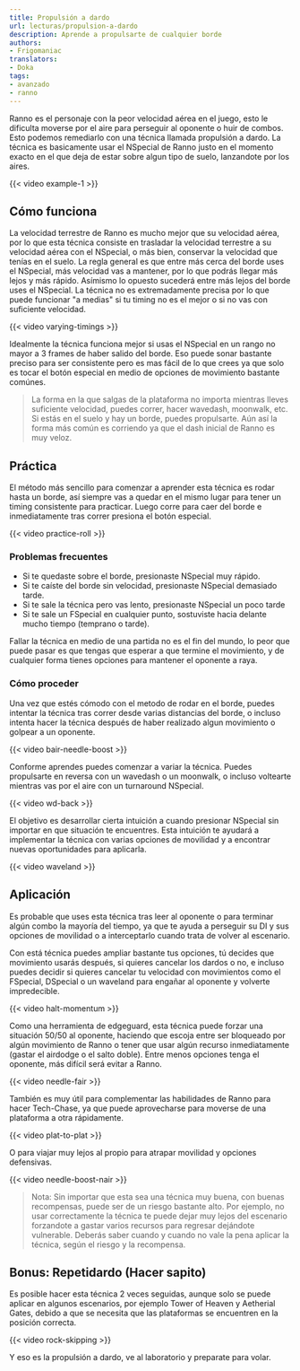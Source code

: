 ```yaml
---
title: Propulsión a dardo
url: lecturas/propulsion-a-dardo
description: Aprende a propulsarte de cualquier borde
authors:
- Frigomaniac
translators:
- Doka
tags:
- avanzado
- ranno
---
```


Ranno es el personaje con la peor velocidad aérea en el juego, esto le dificulta moverse por el aire para perseguir al oponente o huir de combos. Esto podemos remediarlo con una técnica llamada propulsión a dardo. La técnica es basicamente usar el NSpecial de Ranno justo en el momento exacto en el que deja de estar sobre algun tipo de suelo, lanzandote por los aires.

{{< video example-1 >}}

## Cómo funciona

La velocidad terrestre de Ranno es mucho mejor que su velocidad aérea, por lo que esta técnica consiste en trasladar la velocidad terrestre a su velocidad aérea con el NSpecial, o más bien, conservar la velocidad que tenías en el suelo. La regla general es que entre más cerca del borde uses el NSpecial, más velocidad vas a mantener, por lo que podrás llegar más lejos y más rápido. Asímismo lo opuesto sucederá entre más lejos del borde uses el NSpecial. La técnica no es extremadamente precisa por lo que puede funcionar "a medias" si tu timing no es el mejor o si no vas con suficiente velocidad.

{{< video varying-timings >}}

Idealmente la técnica funciona mejor si usas el NSpecial en un rango no mayor a 3 frames de haber salido del borde. Eso puede sonar bastante preciso para ser consistente pero es mas fácil de lo que crees ya que solo es tocar el botón especial en medio de opciones de movimiento bastante comúnes.
 
> La forma en la que salgas de la plataforma no importa mientras lleves suficiente velocidad, puedes correr, hacer wavedash, moonwalk, etc. Si estás en el suelo y hay un borde, puedes propulsarte. Aún así la forma más común es corriendo ya que el dash inicial de Ranno es muy veloz.

## Práctica
 
El método más sencillo para comenzar a aprender esta técnica es rodar hasta un borde, así siempre vas a quedar en el mismo lugar para tener un timing consistente para practicar. Luego corre para caer del borde e inmediatamente tras correr presiona el botón especial.

{{< video practice-roll >}}

### Problemas frecuentes

- Si te quedaste sobre el borde, presionaste NSpecial muy rápido.
- Si te caíste del borde sin velocidad, presionaste NSpecial demasiado tarde.
- Si te sale la técnica pero vas lento, presionaste NSpecial un poco tarde
- Si te sale un FSpecial en cualquier punto, sostuviste hacia delante mucho tiempo (temprano o tarde).

Fallar la técnica en medio de una partida no es el fin del mundo, lo peor que puede pasar es que tengas que esperar a que termine el movimiento, y de cualquier forma tienes opciones para mantener el oponente a raya.

### Cómo proceder

Una vez que estés cómodo con el metodo de rodar en el borde, puedes intentar la técnica tras correr desde varias distancias del borde, o incluso intenta hacer la técnica después de haber realizado algun movimiento o golpear a un oponente.

{{< video bair-needle-boost >}}

Conforme aprendes puedes comenzar a variar la técnica. Puedes propulsarte en reversa con un wavedash o un moonwalk, o incluso voltearte mientras vas por el aire con un turnaround NSpecial. 

{{< video wd-back >}}

El objetivo es desarrollar cierta intuición a cuando presionar NSpecial sin importar en que situación te encuentres. Esta intuición te ayudará a implementar la técnica con varias opciones de movilidad y a encontrar nuevas oportunidades para aplicarla.

{{< video waveland >}}

## Aplicación

Es probable que uses esta técnica tras leer al oponente o para terminar algún combo la mayoría del tiempo, ya que te ayuda a perseguir su DI y sus opciones de movilidad o a interceptarlo cuando trata de volver al escenario.

Con está técnica puedes ampliar bastante tus opciones, tú decides que movimiento usarás después, si quieres cancelar los dardos o no, e incluso puedes decidir si quieres cancelar tu velocidad con movimientos como el FSpecial, DSpecial o un waveland para engañar al oponente y volverte impredecible.

{{< video halt-momentum >}}

Como una herramienta de edgeguard, esta técnica puede forzar una situación 50/50 al oponente, haciendo que escoja entre ser bloqueado por algún movimiento de Ranno o tener que usar algún recurso inmediatamente (gastar el airdodge o el salto doble). Entre menos opciones tenga el oponente, más difícil será evitar a Ranno.

{{< video needle-fair >}}

También es muy útil para complementar las habilidades de Ranno para hacer Tech-Chase, ya que puede aprovecharse para moverse de una plataforma a otra rápidamente.

{{< video plat-to-plat >}}

O para viajar muy lejos al propio para atrapar movilidad y opciones defensivas.

{{< video needle-boost-nair >}}

> Nota: Sin importar que esta sea una técnica muy buena, con buenas recompensas, puede ser de un riesgo bastante alto. Por ejemplo, no usar correctamente la técnica te puede dejar muy lejos del escenario forzandote a gastar varios recursos para regresar dejándote vulnerable. Deberás saber cuando y cuando no vale la pena aplicar la técnica, según el riesgo y la recompensa.

## Bonus: Repetidardo (Hacer sapito)

Es posible hacer esta técnica 2 veces seguidas, aunque solo se puede aplicar en algunos escenarios, por ejemplo Tower of Heaven y Aetherial Gates, debido a que se necesita que las plataformas se encuentren en la posición correcta.

{{< video rock-skipping >}}

Y eso es la propulsión a dardo, ve al laboratorio y preparate para volar.

